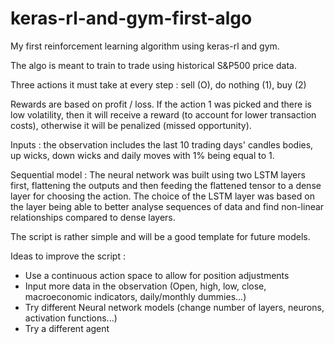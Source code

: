 # keras-rl-and-gym-first-algo
My first reinforcement learning algorithm using keras-rl and gym.

The algo is meant to train to trade using historical S&P500 price data. 

Three actions it must take at every step : sell (O), do nothing (1), buy (2)

Rewards are based on profit / loss. If the action 1 was picked and there is low volatility, then it will receive a reward (to account for lower transaction costs), otherwise it will be penalized (missed opportunity).

Inputs : the observation includes the last 10 trading days' candles bodies, up wicks, down wicks and daily moves with 1% being equal to 1. 

Sequential model : The neural network was built using two LSTM layers first, flattening the outputs and then feeding the flattened tensor to a dense layer for choosing the action. The choice of the LSTM layer was based on the layer being able to better analyse sequences of data and find non-linear relationships compared to dense layers.


The script is rather simple and will be a good template for future models. 

Ideas to improve the script :

- Use a continuous action space to allow for position adjustments 
- Input more data in the observation (Open, high, low, close, macroeconomic indicators, daily/monthly dummies...) 
- Try different Neural network models (change number of layers, neurons, activation functions...) 
- Try a different agent 
